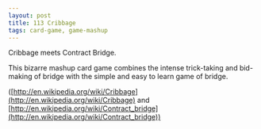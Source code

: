 ```yaml
---
layout: post
title: 113 Cribbage
tags: card-game, game-mashup
---
```

Cribbage meets Contract Bridge.

This bizarre mashup card game combines the intense trick-taking and bid-making of bridge with the simple and easy to learn game of bridge.

([http://en.wikipedia.org/wiki/Cribbage](http://en.wikipedia.org/wiki/Cribbage) and [http://en.wikipedia.org/wiki/Contract_bridge](http://en.wikipedia.org/wiki/Contract_bridge)) 